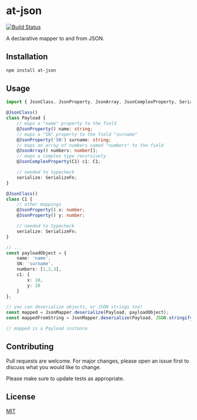 # at-json

[![Build Status](https://travis-ci.org/DavideCanton/at-json.svg?branch=master)](https://travis-ci.org/DavideCanton/at-json)

A declarative mapper to and from JSON.

## Installation

```bash
npm install at-json
```

## Usage

```typescript
import { JsonClass, JsonProperty, JsonArray, JsonComplexProperty, SerializeFn, JsonMapper } from 'at-json';

@JsonClass()
class Payload {
    // maps a "name" property to the field
    @JsonProperty() name: string;
    // maps a "SN" property to the field "surname"
    @JsonProperty('SN') surname: string;
    // maps an array of numbers named "numbers" to the field
    @JsonArray() numbers: number[];
    // maps a complex type recursively
    @JsonComplexProperty(C1) c1: C1;

    // needed to typecheck
    serialize: SerializeFn;
}

@JsonClass()
class C1 {
    // other mappings
    @JsonProperty() x: number;
    @JsonProperty() y: number;

    // needed to typecheck
    serialize: SerializeFn;
}

// ...
const payloadObject = {
    name: 'name',
    SN: 'surname',
    numbers: [1,2,3],
    c1: {
        x: 10,
        y: 20
    }
};

// you can deserialize objects, or JSON strings too!
const mapped = JsonMapper.deserialize(Payload, payloadObject);
const mappedFromString = JsonMapper.deserialize(Payload, JSON.stringify(payloadObject));

// mapped is a Payload instance
```

## Contributing

Pull requests are welcome. For major changes, please open an issue first to discuss what you would like to change.

Please make sure to update tests as appropriate.

## License

[MIT](https://choosealicense.com/licenses/mit/)
